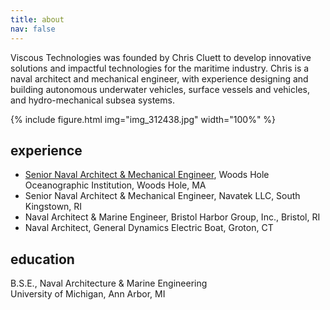 ```yaml
---
title: about
nav: false
---
```


Viscous Technologies was founded by Chris Cluett to develop innovative solutions and impactful technologies for the maritime industry. Chris is a naval architect and mechanical engineer, with experience designing and building autonomous underwater vehicles, surface vessels and vehicles, and hydro-mechanical subsea systems. 

{% include figure.html img="img_312438.jpg" width="100%" %}

## experience
* [Senior Naval Architect & Mechanical Engineer](https://www2.whoi.edu/staff/ccluett/), Woods Hole Oceanographic Institution, Woods Hole, MA
* Senior Naval Architect & Mechanical Engineer, Navatek LLC, South Kingstown, RI
* Naval Architect & Marine Engineer, Bristol Harbor Group, Inc., Bristol, RI
* Naval Architect, General Dynamics Electric Boat, Groton, CT  

## education
B.S.E., Naval Architecture & Marine Engineering\
University of Michigan, Ann Arbor, MI
  


<!--- 
Viscous Technologies provides innovative and performance-driven engineering solutions, specializing in the design, analysis, and consulting services for underwater vehicles, surface vessels, hydro-mechanical systems, and subsea applications. 

Our range of expertise includes:

* Surface vessel and subsea vehicle design and analysis
* Field support, at sea testing, tow tank testing, and data acquisition
* Design and fabrication of metal, plastic, and composite structures for surface and subsea environments
* Solid and surface CAD modeling
* Electric powertrain design
* Hydrodynamics of underwater vehicles
* Linear and non-linear finite element analysis (FEA)
* Reynolds-averaged Navier-Stokes computational fluid dynamics (RANS CFD) modeling
* 6 degrees-of-freedom (6DOF) dynamic modeling of UUVs

{% include figure.html img="Picture1.png" width="100%" caption="There are two main components of drag an underwater vehicle experiences as it moves through the water: pressure drag and viscous drag. When a body is bluff, total drag is dominated by pressure drag. When a body is streamlined, total drag is dominated by viscous drag. For an equal frontal area, a streamlined body will always have less drag than a bluff body." %}

--> 
